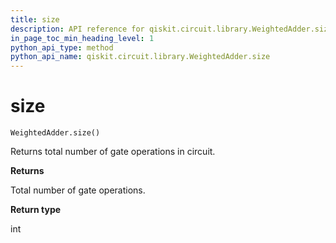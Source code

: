 ```yaml
---
title: size
description: API reference for qiskit.circuit.library.WeightedAdder.size
in_page_toc_min_heading_level: 1
python_api_type: method
python_api_name: qiskit.circuit.library.WeightedAdder.size
---
```


# size

<span id="qiskit.circuit.library.WeightedAdder.size" />

`WeightedAdder.size()`

Returns total number of gate operations in circuit.

**Returns**

Total number of gate operations.

**Return type**

int


